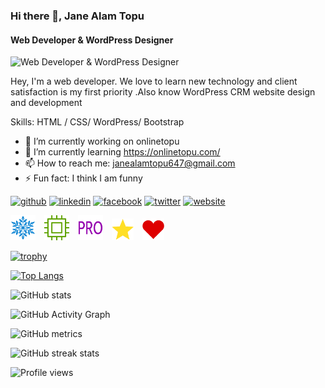 ### Hi there 👋, Jane Alam Topu
#### Web Developer & WordPress Designer
![Web Developer & WordPress Designer](https://prnt.sc/TAvdbOV4lbgQ)

Hey, I'm a web developer. We love to learn new technology and client satisfaction is my first priority .Also know WordPress CRM website design and development

Skills: HTML / CSS/ WordPress/ Bootstrap

- 🔭 I’m currently working on onlinetopu 
- 🌱 I’m currently learning https://onlinetopu.com/ 
- 📫 How to reach me: janealamtopu647@gmail.com 
- ⚡ Fun fact: I think I am funny 


[<img src='https://cdn.jsdelivr.net/npm/simple-icons@3.0.1/icons/github.svg' alt='github' height='40'>](https://github.com/janealamt)  [<img src='https://cdn.jsdelivr.net/npm/simple-icons@3.0.1/icons/linkedin.svg' alt='linkedin' height='40'>](https://www.linkedin.com/in/https://www.linkedin.com/in/jane-alam-topu-3b4b49118//)  [<img src='https://cdn.jsdelivr.net/npm/simple-icons@3.0.1/icons/facebook.svg' alt='facebook' height='40'>](https://www.facebook.com/https://web.facebook.com/janealam.topu/)  [<img src='https://cdn.jsdelivr.net/npm/simple-icons@3.0.1/icons/twitter.svg' alt='twitter' height='40'>](https://twitter.com/https://twitter.com/janealamtopu647)  [<img src='https://cdn.jsdelivr.net/npm/simple-icons@3.0.1/icons/icloud.svg' alt='website' height='40'>](https://onlinetopu.com/)  

<a href='https://archiveprogram.github.com/'><img src='https://raw.githubusercontent.com/acervenky/animated-github-badges/master/assets/acbadge.gif' width='40' height='40'></a> <a href='https://docs.github.com/en/developers'><img src='https://raw.githubusercontent.com/acervenky/animated-github-badges/master/assets/devbadge.gif' width='40' height='40'></a> <a href='https://github.com/pricing'><img src='https://raw.githubusercontent.com/acervenky/animated-github-badges/master/assets/pro.gif' width='40' height='40'></a> <a href='https://stars.github.com/'><img src='https://raw.githubusercontent.com/acervenky/animated-github-badges/master/assets/starbadge.gif' width='35' height='35'></a> <a href='https://docs.github.com/en/github/supporting-the-open-source-community-with-github-sponsors'><img src='https://raw.githubusercontent.com/acervenky/animated-github-badges/master/assets/sponsorbadge.gif' width='35' height='35'></a> 

[![trophy](https://github-profile-trophy.vercel.app/?username=janealamt)](https://github.com/ryo-ma/github-profile-trophy)

[![Top Langs](https://github-readme-stats.vercel.app/api/top-langs/?username=janealamt)](https://github.com/anuraghazra/github-readme-stats)

![GitHub stats](https://github-readme-stats.vercel.app/api?username=janealamt&show_icons=true&count_private=true)  

![GitHub Activity Graph](https://activity-graph.herokuapp.com/graph?username=janealamt)  

![GitHub metrics](https://metrics.lecoq.io/janealamt)  

![GitHub streak stats](https://streak-stats.demolab.com/?user=janealamt)  

![Profile views](https://gpvc.arturio.dev/janealamt)  
